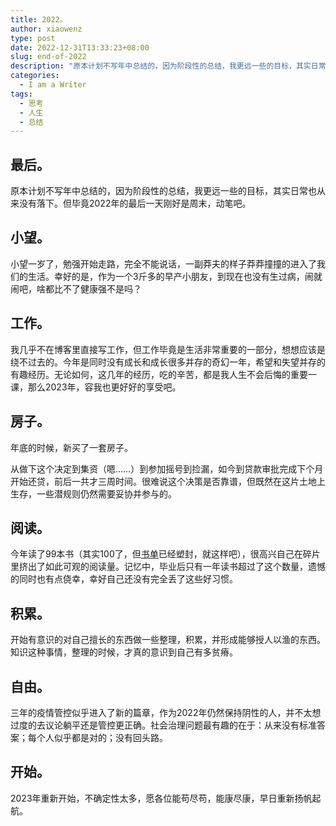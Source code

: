 ```yaml
---
title: 2022。
author: xiaowenz
type: post
date: 2022-12-31T13:33:23+08:00
slug: end-of-2022
description: "原本计划不写年中总结的，因为阶段性的总结，我更远一些的目标，其实日常也从来没有落下。但毕竟2022年的最后一天刚好是周末，动笔吧。……"
categories:
  - I am a Writer
tags:
  - 思考
  - 人生
  - 总结
---
```


## 最后。

原本计划不写年中总结的，因为阶段性的总结，我更远一些的目标，其实日常也从来没有落下。但毕竟2022年的最后一天刚好是周末，动笔吧。

## 小望。

小望一岁了，勉强开始走路，完全不能说话，一副莽夫的样子莽莽撞撞的进入了我们的生活。幸好的是，作为一个3斤多的早产小朋友，到现在也没有生过病，闹就闹吧，啥都比不了健康强不是吗？

## 工作。

我几乎不在博客里直接写工作，但工作毕竟是生活非常重要的一部分，想想应该是绕不过去的。今年是同时没有成长和成长很多并存的奇幻一年，希望和失望并存的有趣经历。无论如何，这几年的经历，吃的辛苦，都是我人生不会后悔的重要一课，那么2023年，容我也更好好的享受吧。

## 房子。

年底的时候，新买了一套房子。

从做下这个决定到集资（嗯……）到参加摇号到捡漏，如今到贷款审批完成下个月开始还贷，前后一共才三周时间。很难说这个决策是否靠谱，但既然在这片土地上生存，一些潜规则仍然需要妥协并参与的。

## 阅读。

今年读了99本书（其实100了，但[书单](/read/read-2022)已经塑封，就这样吧），很高兴自己在碎片里挤出了如此可观的阅读量。记忆中，毕业后只有一年读书超过了这个数量，遗憾的同时也有点侥幸，幸好自己还没有完全丢了这些好习惯。

## 积累。

开始有意识的对自己擅长的东西做一些整理，积累，并形成能够授人以渔的东西。知识这种事情，整理的时候，才真的意识到自己有多贫瘠。

## 自由。

三年的疫情管控似乎进入了新的篇章，作为2022年仍然保持阴性的人，并不太想过度的去议论躺平还是管控更正确。社会治理问题最有趣的在于：从来没有标准答案；每个人似乎都是对的；没有回头路。

## 开始。

2023年重新开始，不确定性太多，愿各位能苟尽苟，能康尽康，早日重新扬帆起航。